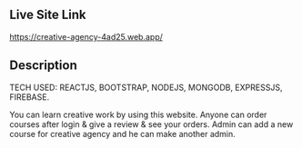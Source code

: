 
## Live Site Link

https://creative-agency-4ad25.web.app/


## Description

TECH USED: REACTJS, BOOTSTRAP, NODEJS, MONGODB, EXPRESSJS, FIREBASE.

You can learn creative work by using this website.
Anyone can order courses after login & give a review  & see your orders.
Admin can add a new course for creative agency and he can make another admin.

